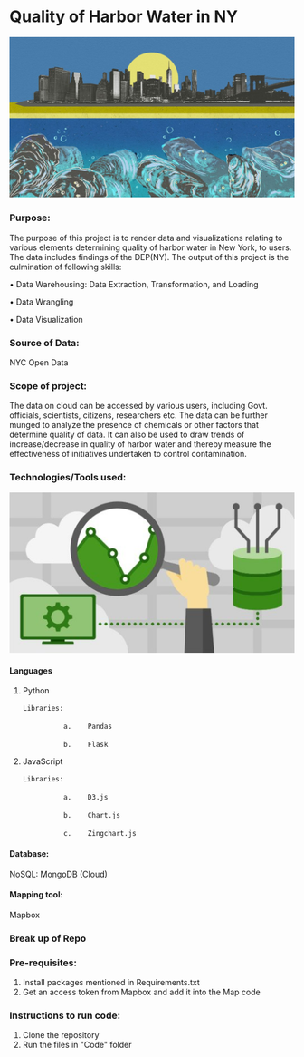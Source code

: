 # Quality of Harbor Water in NY

![alt text](https://github.com/Nitin1882/D3.JS-Datadriven-Visuals/blob/master/Images/NYC%20harbor.jpg)
 
### Purpose:
The purpose of this project is to render data and visualizations relating to various elements determining quality of harbor water in New York, to users. The data includes findings of the DEP(NY). The output of this project is the culmination of following skills:

•	Data Warehousing: Data Extraction, Transformation, and Loading

•	Data Wrangling 

•	Data Visualization

### Source of Data:
NYC Open Data 

### Scope of project: 
The data on cloud can be accessed by various users, including Govt. officials, scientists, citizens, researchers etc.
The data can be further munged to analyze the presence of chemicals or other factors that determine quality of data. 
It can also be used to draw trends of increase/decrease in quality of harbor water and thereby measure the effectiveness of 
initiatives undertaken to control contamination.

### Technologies/Tools used: 

   ![alt text](https://github.com/Nitin1882/D3.JS-Datadriven-Visuals/blob/master/Images/tools.jpg)
               
#### Languages
1.	Python

        Libraries:
        
                  a.	Pandas
                  
                  b.	Flask
2.	JavaScript

        Libraries:
        
                  a.	D3.js
                  
                  b.	Chart.js
                  
                  c.	Zingchart.js
                  

#### Database:
NoSQL: MongoDB (Cloud)

#### Mapping tool:
Mapbox

### Break up of Repo 

### Pre-requisites:
1. Install packages mentioned in Requirements.txt
2. Get an access token from Mapbox and add it into the Map code

### Instructions to run code:
1. Clone the repository
2. Run the files in "Code" folder 

